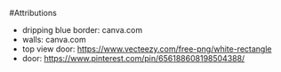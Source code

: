 #Attributions

- dripping blue border: canva.com
- walls: canva.com
- top view door: https://www.vecteezy.com/free-png/white-rectangle
- door: https://www.pinterest.com/pin/656188608198504388/
